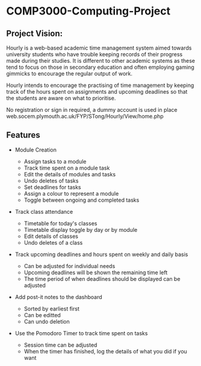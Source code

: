 # COMP3000-Computing-Project

## Project Vision:
Hourly is a web-based academic time management system aimed towards university students who have trouble keeping records of their progress made during their studies. 
It is different to other academic systems as these tend to focus on those in secondary education and often employing gaming gimmicks to encourage the regular output of work. 

Hourly intends to encourage the practising of time management by keeping track of the hours spent on assignments and upcoming deadlines so that the students are aware on what to prioritise. 

No registration or sign in required, a dummy account is used in place web.socem.plymouth.ac.uk/FYP/STong/Hourly/View/home.php

## Features
* Module Creation
  * Assign tasks to a module
  * Track time spent on a module task
  * Edit the details of modules and tasks
  * Undo deletes of tasks
  * Set deadlines for tasks
  * Assign a colour to represent a module
  * Toggle between ongoing and completed tasks

* Track class attendance
  * Timetable for today's classes
  * Timetable display toggle by day or by module
  * Edit details of classes
  * Undo deletes of a class

* Track upcoming deadlines and hours spent on weekly and daily basis
  * Can be adjusted for individual needs
  * Upcoming deadlines will be shown the remaining time left
  * The time period of when deadlines should be displayed can be adjusted 

* Add post-it notes to the dashboard
  * Sorted by earliest first
  * Can be editted
  * Can undo deletion 

* Use the Pomodoro Timer to track time spent on tasks
  * Session time can be adjusted
  * When the timer has finished, log the details of what you did if you want 

